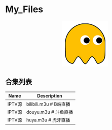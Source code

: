 # My_Files

<p align="center">
  <img src="https://raw.githubusercontent.com/TT3301/QX/main/icon/PacMan.png">
</p>

## 合集列表

| Name   | Description                                                   |
| ------------- | ------------------------------------------------------------- |
| IPTV源 | bilibili.m3u # B站直播      |
| IPTV源 | douyu.m3u # 斗鱼直播           |
| IPTV源 | huya.m3u # 虎牙直播           |



